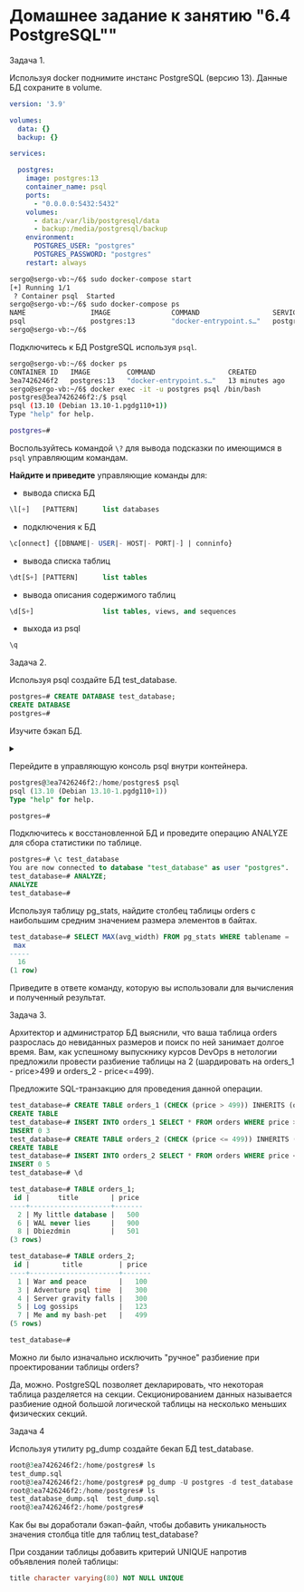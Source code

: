 # Домашнее задание к занятию "6.4 PostgreSQL""  

Задача 1.

Используя docker поднимите инстанс PostgreSQL (версию 13). Данные БД сохраните в volume.

```yaml
version: '3.9'

volumes:
  data: {}
  backup: {}

services:

  postgres:
    image: postgres:13
    container_name: psql
    ports:
      - "0.0.0.0:5432:5432"
    volumes:
      - data:/var/lib/postgresql/data
      - backup:/media/postgresql/backup
    environment:
      POSTGRES_USER: "postgres"
      POSTGRES_PASSWORD: "postgres"
    restart: always
```

```bash
sergo@sergo-vb:~/6$ sudo docker-compose start
[+] Running 1/1
 ? Container psql  Started                                                                                                                                                                                             0.3s
sergo@sergo-vb:~/6$ sudo docker-compose ps
NAME                IMAGE               COMMAND                  SERVICE             CREATED             STATUS              PORTS
psql                postgres:13         "docker-entrypoint.s…"   postgres            27 seconds ago      Up 2 seconds        0.0.0.0:5432->5432/tcp
sergo@sergo-vb:~/6$ 

```

Подключитесь к БД PostgreSQL используя `psql`.

```bash
sergo@sergo-vb:~/6$ docker ps
CONTAINER ID   IMAGE         COMMAND                  CREATED          STATUS          PORTS                    NAMES
3ea7426246f2   postgres:13   "docker-entrypoint.s…"   13 minutes ago   Up 13 minutes   0.0.0.0:5432->5432/tcp   psql
sergo@sergo-vb:~/6$ docker exec -it -u postgres psql /bin/bash
postgres@3ea7426246f2:/$ psql
psql (13.10 (Debian 13.10-1.pgdg110+1))
Type "help" for help.

postgres=# 
```

Воспользуйтесь командой `\?` для вывода подсказки по имеющимся в `psql` управляющим командам.

**Найдите и приведите** управляющие команды для:

- вывода списка БД
```sql
\l[+]   [PATTERN]      list databases
```
- подключения к БД
```sql
\c[onnect] {[DBNAME|- USER|- HOST|- PORT|-] | conninfo}
```
- вывода списка таблиц
```sql
\dt[S+] [PATTERN]      list tables
```
- вывода описания содержимого таблиц
```sql
\d[S+]                 list tables, views, and sequences
```
- выхода из psql
```sql
\q
```
Задача 2.  

Используя psql создайте БД test_database.

```sql
postgres=# CREATE DATABASE test_database;
CREATE DATABASE
postgres=# 
```
Изучите бэкап БД.

<details><summary></summary>

```sql
-- PostgreSQL database dump
--

-- Dumped from database version 13.0 (Debian 13.0-1.pgdg100+1)
-- Dumped by pg_dump version 13.0 (Debian 13.0-1.pgdg100+1)

SET statement_timeout = 0;
SET lock_timeout = 0;
SET idle_in_transaction_session_timeout = 0;
SET client_encoding = 'UTF8';
SET standard_conforming_strings = on;
SELECT pg_catalog.set_config('search_path', '', false);
SET check_function_bodies = false;
SET xmloption = content;
SET client_min_messages = warning;
SET row_security = off;

SET default_tablespace = '';

SET default_table_access_method = heap;

--
-- Name: orders; Type: TABLE; Schema: public; Owner: postgres
--

CREATE TABLE public.orders (
    id integer NOT NULL,
    title character varying(80) NOT NULL,
    price integer DEFAULT 0
);


ALTER TABLE public.orders OWNER TO postgres;

--
-- Name: orders_id_seq; Type: SEQUENCE; Schema: public; Owner: postgres
--

CREATE SEQUENCE public.orders_id_seq
    AS integer
    START WITH 1
    INCREMENT BY 1
    NO MINVALUE
    NO MAXVALUE
    CACHE 1;


ALTER TABLE public.orders_id_seq OWNER TO postgres;

--
-- Name: orders_id_seq; Type: SEQUENCE OWNED BY; Schema: public; Owner: postgres
--

ALTER SEQUENCE public.orders_id_seq OWNED BY public.orders.id;


--
-- Name: orders id; Type: DEFAULT; Schema: public; Owner: postgres
--

ALTER TABLE ONLY public.orders ALTER COLUMN id SET DEFAULT nextval('public.orders_id_seq'::regclass);


--
-- Data for Name: orders; Type: TABLE DATA; Schema: public; Owner: postgres
--

COPY public.orders (id, title, price) FROM stdin;
1	War and peace	100
2	My little database	500
3	Adventure psql time	300
4	Server gravity falls	300
5	Log gossips	123
6	WAL never lies	900
7	Me and my bash-pet	499
8	Dbiezdmin	501
\.


--
-- Name: orders_id_seq; Type: SEQUENCE SET; Schema: public; Owner: postgres
--

SELECT pg_catalog.setval('public.orders_id_seq', 8, true);


--
-- Name: orders orders_pkey; Type: CONSTRAINT; Schema: public; Owner: postgres
--

ALTER TABLE ONLY public.orders
    ADD CONSTRAINT orders_pkey PRIMARY KEY (id);


--
-- PostgreSQL database dump complete
--
```
Восстановите бэкап БД в test_database.

```sql
postgres@3ea7426246f2:/home/postgres$ psql test_database < /home/postgres/test_dump.sql
SET
SET
SET
SET
SET
 set_config 
------------
 
(1 row)

SET
SET
SET
SET
SET
SET
CREATE TABLE
ALTER TABLE
CREATE SEQUENCE
ALTER TABLE
ALTER SEQUENCE
ALTER TABLE
COPY 8
 setval 
--------
      8
(1 row)

ALTER TABLE
postgres@3ea7426246f2:/home/postgres$ 
```
</details>

Перейдите в управляющую консоль psql внутри контейнера.

```sql
postgres@3ea7426246f2:/home/postgres$ psql
psql (13.10 (Debian 13.10-1.pgdg110+1))
Type "help" for help.

postgres=#
```
Подключитесь к восстановленной БД и проведите операцию ANALYZE для сбора статистики по таблице.

```sql
postgres=# \c test_database
You are now connected to database "test_database" as user "postgres".
test_database=# ANALYZE;
ANALYZE
test_database=#
```
Используя таблицу pg_stats, найдите столбец таблицы orders с наибольшим средним значением размера элементов в байтах.

```sql
test_database=# SELECT MAX(avg_width) FROM pg_stats WHERE tablename = 'orders';
 max 
-----
  16
(1 row)
```
Приведите в ответе команду, которую вы использовали для вычисления и полученный результат.

Задача 3.

Архитектор и администратор БД выяснили, что ваша таблица orders разрослась до невиданных размеров и поиск по ней занимает долгое время. Вам, как успешному выпускнику курсов DevOps в нетологии предложили провести разбиение таблицы на 2 (шардировать на orders_1 - price>499 и orders_2 - price<=499).

Предложите SQL-транзакцию для проведения данной операции.

```sql
test_database=# CREATE TABLE orders_1 (CHECK (price > 499)) INHERITS (orders);
CREATE TABLE
test_database=# INSERT INTO orders_1 SELECT * FROM orders WHERE price > 499;
INSERT 0 3
test_database=# CREATE TABLE orders_2 (CHECK (price <= 499)) INHERITS (orders);
CREATE TABLE
test_database=# INSERT INTO orders_2 SELECT * FROM orders WHERE price <= 499;
INSERT 0 5
test_database=# \d
```

```sql
test_database=# TABLE orders_1;
 id |       title        | price 
----+--------------------+-------
  2 | My little database |   500
  6 | WAL never lies     |   900
  8 | Dbiezdmin          |   501
(3 rows)

test_database=# TABLE orders_2;
 id |        title         | price 
----+----------------------+-------
  1 | War and peace        |   100
  3 | Adventure psql time  |   300
  4 | Server gravity falls |   300
  5 | Log gossips          |   123
  7 | Me and my bash-pet   |   499
(5 rows)

test_database=# 
```
Можно ли было изначально исключить "ручное" разбиение при проектировании таблицы orders?

Да, можно. PostgreSQL позволяет декларировать, что некоторая таблица разделяется на секции. Секционированием данных называется разбиение одной большой логической таблицы на несколько меньших физических секций.

Задача 4

Используя утилиту pg_dump создайте бекап БД test_database.

```sql
root@3ea7426246f2:/home/postgres# ls
test_dump.sql
root@3ea7426246f2:/home/postgres# pg_dump -U postgres -d test_database > /home/postgres/test_database_dump.sql
root@3ea7426246f2:/home/postgres# ls
test_database_dump.sql	test_dump.sql
root@3ea7426246f2:/home/postgres# 
```
Как бы вы доработали бэкап-файл, чтобы добавить уникальность значения столбца title для таблиц test_database?

При создании таблицы добавить критерий UNIQUE напротив объявления полей таблицы:
```sql
title character varying(80) NOT NULL UNIQUE
```